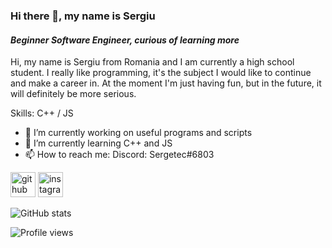 ### Hi there 👋, my name is Sergiu
#### *Beginner Software Engineer, curious of learning more*
Hi, my name is Sergiu from Romania and I am currently a high school student. I really like programming, it's the subject I would like to continue and make a career in. At the moment I'm just having fun, but in the future, it will definitely be more serious.

Skills: C++ / JS

- 🔭 I’m currently working on useful programs and scripts 
- 🌱 I’m currently learning C++ and JS
- 📫 How to reach me: Discord: Sergetec#6803 


[<img src='https://github.githubassets.com/images/modules/logos_page/GitHub-Mark.png' alt='github' height='40'>](https://github.com/Sergetec)  [<img src='https://upload.wikimedia.org/wikipedia/commons/thumb/e/e7/Instagram_logo_2016.svg/768px-Instagram_logo_2016.svg.png' alt='instagram' height='40'>](https://www.instagram.com/serge.tec/)  

![GitHub stats](https://github-readme-stats.vercel.app/api?username=Sergetec&show_icons=true)  

![Profile views](https://gpvc.arturio.dev/Sergetec)  
